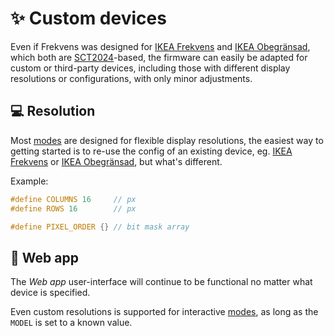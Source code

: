 # ✨ Custom devices

Even if Frekvens was designed for [IKEA Frekvens](Frekvens) and [IKEA Obegränsad](Obegransad), which both are [SCT2024](http://www.starchips.com.tw/pdf/datasheet/SCT2024V01_03.pdf)-based, the firmware can easily be adapted for custom or third-party devices, including those with different display resolutions or configurations, with only minor adjustments.

## 💻 Resolution

Most [modes](Modes) are designed for flexible display resolutions, the easiest way to getting started is to re-use the config of an existing device, eg. [IKEA Frekvens]([..](https://github.com/VIPnytt/Frekvens)/blob/main/firmware/include/config/Frekvens.h) or [IKEA Obegränsad](https://github.com/VIPnytt/Frekvens/blob/main/firmware/include/config/Obegransad.h), but what's different.

Example:

```h
#define COLUMNS 16     // px
#define ROWS 16        // px

#define PIXEL_ORDER {} // bit mask array
```

## 📱 Web app

The *Web app* user-interface will continue to be functional no matter what device is specified.

Even custom resolutions is supported for interactive [modes](Modes), as long as the `MODEL` is set to a known value.
